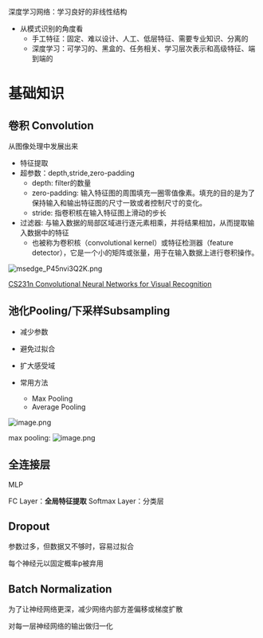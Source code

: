 
深度学习网络：学习良好的非线性结构

- 从模式识别的角度看
	- 手工特征：固定、难以设计、人工、低层特征、需要专业知识、分离的
	- 深度学习：可学习的、黑盒的、任务相关、学习层次表示和高级特征、端到端的

# 基础知识

## 卷积 Convolution

从图像处理中发展出来

- 特征提取
- 超参数：depth,stride,zero-padding
	- depth: filter的数量
	- zero-padding: 输入特征图的周围填充一圈零值像素。填充的目的是为了保持输入和输出特征图的尺寸一致或者控制尺寸的变化。
	- stride: 指卷积核在输入特征图上滑动的步长
- 过滤器: 与输入数据的局部区域进行逐元素相乘，并将结果相加，从而提取输入数据中的特征
	- 也被称为卷积核（convolutional kernel）或特征检测器（feature detector），它是一个小的矩阵或张量，用于在输入数据上进行卷积操作。

![msedge_P45nvi3Q2K.png](https://chillcharlie-img.oss-cn-hangzhou.aliyuncs.com/image%2F2023%2F11%2F21%2F20-35-48-af72257a870dc0f92d74f9f6ce5ff219-msedge_P45nvi3Q2K-fdaab4.png)


[CS231n Convolutional Neural Networks for Visual Recognition](https://cs231n.github.io/convolutional-networks/)
## 池化Pooling/下采样Subsampling


- 减少参数
- 避免过拟合
- 扩大感受域

- 常用方法
	- Max Pooling
	- Average Pooling

![image.png](https://chillcharlie-img.oss-cn-hangzhou.aliyuncs.com/image%2F2023%2F11%2F21%2F20-40-50-fccd7cb28f4bfb97f7dc72a72bb1f89b-20231121204049-4abb64.png)


max pooling:
![image.png](https://chillcharlie-img.oss-cn-hangzhou.aliyuncs.com/image%2F2023%2F11%2F21%2F20-40-35-e23daf90d7b5dab4cbdac82874b804c9-20231121204034-bd3ed1.png)


## 全连接层

MLP

FC Layer：**全局特征提取**
Softmax Layer：分类层


## Dropout

参数过多，但数据又不够时，容易过拟合

每个神经元以固定概率p被弃用


## Batch Normalization

为了让神经网络更深，减少网络内部方差偏移或梯度扩散

对每一层神经网络的输出做归一化




